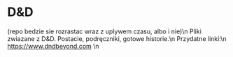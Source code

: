 # D&D
(repo bedzie sie rozrastac wraz z uplywem czasu, albo i nie)\n
Pliki zwiazane z D&D. Postacie, podręczniki, gotowe historie.\n
Przydatne linki:\n
https://www.dndbeyond.com \n
